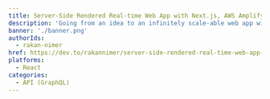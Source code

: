 ```yaml
---
title: Server-Side Rendered Real-time Web App with Next.js, AWS Amplify & GraphQL
description: 'Going from an idea to an infinitely scale-able web app with Next.js & AWS Amplify'
banner: './banner.png'
authorIds:
  - rakan-nimer
href: https://dev.to/rakannimer/server-side-rendered-real-time-web-app-with-next-js-aws-amplify-graphql-2j49
platforms:
  - React
categories:
  - API (GraphQL)
---
```

